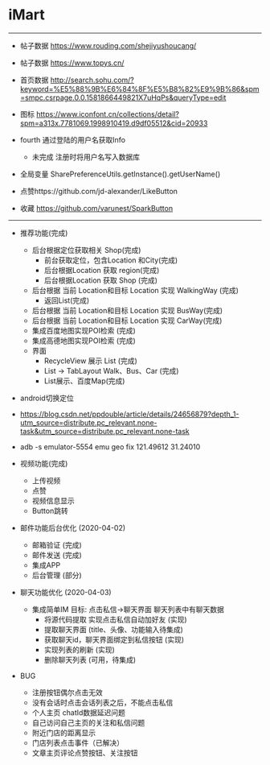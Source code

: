 # iMart
---
- 帖子数据 https://www.rouding.com/shejiyushoucang/
- 帖子数据 https://www.topys.cn/
- 首页数据 http://search.sohu.com/?keyword=%E5%88%9B%E6%84%8F%E5%B8%82%E9%9B%86&spm=smpc.csrpage.0.0.1581866449821X7uHqPs&queryType=edit
- 图标 https://www.iconfont.cn/collections/detail?spm=a313x.7781069.1998910419.d9df05512&cid=20933
 
- fourth 通过登陆的用户名获取Info
  - 未完成 注册时将用户名写入数据库

- 全局变量 SharePreferenceUtils.getInstance().getUserName()
- 点赞https://github.com/jd-alexander/LikeButton
- 收藏 https://github.com/varunest/SparkButton

---

- 推荐功能(完成)

  - 后台根据定位获取相关 Shop(完成)
    - 前台获取定位，包含Location 和City(完成)
    - 后台根据Location 获取 region(完成)
    - 后台根据Location 获取 Shop (完成)
  - 后台根据 当前 Location和目标 Location 实现 WalkingWay (完成)
    - 返回List<String>(完成)
  - 后台根据 当前 Location和目标 Location 实现 BusWay(完成)
  - 后台根据 当前 Location和目标 Location 实现 CarWay(完成)
  - 集成百度地图实现POI检索 (完成)
  - 集成高德地图实现POI检索 (完成)
  - 界面
    - RecycleView 展示 List (完成)
    - List -> TabLayout Walk、Bus、Car (完成)
    - List展示、百度Map(完成)
- android切换定位
 - https://blog.csdn.net/ppdouble/article/details/24656879?depth_1-utm_source=distribute.pc_relevant.none-task&utm_source=distribute.pc_relevant.none-task
 - adb -s emulator-5554 emu geo fix 121.49612 31.24010
- 视频功能(完成)
  - 上传视频
  - 点赞
  - 视频信息显示
  - Button跳转
- 邮件功能后台优化 (2020-04-02)
  - 邮箱验证 (完成)
  - 邮件发送 (完成)
  - 集成APP
  - 后台管理 (部分)
- 聊天功能优化 (2020-04-03)
  - 集成简单IM 目标: 点击私信->聊天界面 聊天列表中有聊天数据
    - 将源代码提取 实现点击私信自动加好友 (实现)
    - 提取聊天界面 (title、头像、功能输入待集成)
    - 获取聊天id，聊天界面绑定到私信按钮 (实现)
    - 实现列表的刷新 (实现)
    - 删除聊天列表 (可用，待集成)

- BUG
  - 注册按钮偶尔点击无效
  - 没有会话时点击会话列表之后，不能点击私信
  - 个人主页 chatId数据延迟问题
  - 自己访问自己主页的关注和私信问题
  - 附近门店的距离显示
  - 门店列表点击事件（已解决）
  - 文章主页评论点赞按钮、关注按钮

